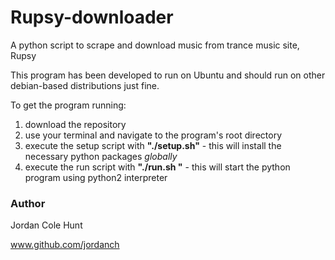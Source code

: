 # Rupsy-downloader

A python script to scrape and download music from trance music site, Rupsy

This program has been developed to run on Ubuntu and should run on other debian-based distributions just fine.

To get the program running:

  1. download the repository
  2. use your terminal and navigate to the program's root directory
  3. execute the setup script with **"./setup.sh"** - this will install the necessary python packages *globally*
  4. execute the run script with **"./run.sh "** - this will start the python program using python2 interpreter

### Author

Jordan Cole Hunt

www.github.com/jordanch